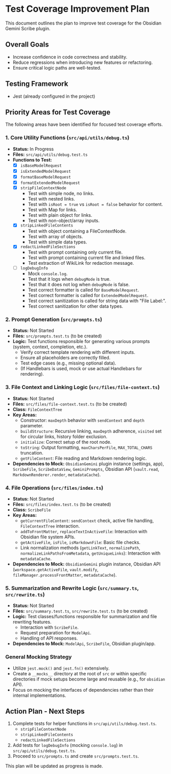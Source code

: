 # Test Coverage Improvement Plan

This document outlines the plan to improve test coverage for the Obsidian Gemini Scribe plugin.

## Overall Goals

*   Increase confidence in code correctness and stability.
*   Reduce regressions when introducing new features or refactoring.
*   Ensure critical logic paths are well-tested.

## Testing Framework

*   Jest (already configured in the project)

## Priority Areas for Test Coverage

The following areas have been identified for focused test coverage efforts.

### 1. Core Utility Functions (`src/api/utils/debug.ts`)

*   **Status:** In Progress
*   **Files:** `src/api/utils/debug.test.ts`
*   **Functions to Test:**
    *   [x] `isBaseModelRequest`
    *   [x] `isExtendedModelRequest`
    *   [x] `formatBaseModelRequest`
    *   [x] `formatExtendedModelRequest`
    *   [x] `stripFileContextNode`
        *   Test with simple node, no links.
        *   Test with nested links.
        *   Test with `isRoot = true` vs `isRoot = false` behavior for content.
        *   Test with Map for links.
        *   Test with plain object for links.
        *   Test with non-object/array inputs.
    *   [x] `stripLinkedFileContents`
        *   Test with object containing a FileContextNode.
        *   Test with array of objects.
        *   Test with simple data types.
    *   [x] `redactLinkedFileSections`
        *   Test with prompt containing only current file.
        *   Test with prompt containing current file and linked files.
        *   Test extraction of WikiLink for redaction message.
    *   [ ] `logDebugInfo`
        *   Mock `console.log`.
        *   Test that it logs when `debugMode` is true.
        *   Test that it does not log when `debugMode` is false.
        *   Test correct formatter is called for `BaseModelRequest`.
        *   Test correct formatter is called for `ExtendedModelRequest`.
        *   Test correct sanitization is called for string data with "File Label:".
        *   Test correct sanitization for other data types.

### 2. Prompt Generation (`src/prompts.ts`)

*   **Status:** Not Started
*   **Files:** `src/prompts.test.ts` (to be created)
*   **Logic:** Test functions responsible for generating various prompts (system, context, completion, etc.).
    *   Verify correct template rendering with different inputs.
    *   Ensure all placeholders are correctly filled.
    *   Test edge cases (e.g., missing optional data).
    *   (If Handlebars is used, mock or use actual Handlebars for rendering).

### 3. File Context and Linking Logic (`src/files/file-context.ts`)

*   **Status:** Not Started
*   **Files:** `src/files/file-context.test.ts` (to be created)
*   **Class:** `FileContextTree`
*   **Key Areas:**
    *   Constructor: `maxDepth` behavior with `sendContext` and `depth` parameter.
    *   `buildStructure`: Recursive linking, `maxDepth` adherence, `visited` set for circular links, history folder exclusion.
    *   `initialize`: Correct setup of the root node.
    *   `toString`: Output formatting, `maxCharsPerFile`, `MAX_TOTAL_CHARS` truncation.
    *   `getFileContent`: File reading and Markdown rendering logic.
*   **Dependencies to Mock:** `ObsidianGemini` plugin instance (settings, app), `ScribeFile`, `ScribeDataView`, `GeminiPrompts`, Obsidian API (`vault.read`, `MarkdownRenderer.render`, `metadataCache`).

### 4. File Operations (`src/files/index.ts`)

*   **Status:** Not Started
*   **Files:** `src/files/index.test.ts` (to be created)
*   **Class:** `ScribeFile`
*   **Key Areas:**
    *   `getCurrentFileContent`: `sendContext` check, active file handling, `FileContextTree` interaction.
    *   `addToFrontMatter`, `replaceTextInActiveFile`: Interaction with Obsidian file system APIs.
    *   `getActiveFile`, `isFile`, `isMarkdownFile`: Basic file checks.
    *   Link normalization methods (`getLinkText`, `normalizePath`, `normalizeLinkPathsFromMetadata`, `getUniqueLinks`): Interaction with `metadataCache`.
*   **Dependencies to Mock:** `ObsidianGemini` plugin instance, Obsidian API (`workspace.getActiveFile`, `vault.modify`, `fileManager.processFrontMatter`, `metadataCache`).

### 5. Summarization and Rewrite Logic (`src/summary.ts`, `src/rewrite.ts`)

*   **Status:** Not Started
*   **Files:** `src/summary.test.ts`, `src/rewrite.test.ts` (to be created)
*   **Logic:** Test classes/functions responsible for summarization and file rewriting features.
    *   Interaction with `ScribeFile`.
    *   Request preparation for `ModelApi`.
    *   Handling of API responses.
*   **Dependencies to Mock:** `ModelApi`, `ScribeFile`, Obsidian plugin/app.

### General Mocking Strategy

*   Utilize `jest.mock()` and `jest.fn()` extensively.
*   Create a `__mocks__` directory at the root of `src` or within specific directories if mock setups become large and reusable (e.g., for `obsidian` API).
*   Focus on mocking the interfaces of dependencies rather than their internal implementations.

## Action Plan - Next Steps

1.  Complete tests for helper functions in `src/api/utils/debug.test.ts`.
    *   `stripFileContextNode`
    *   `stripLinkedFileContents`
    *   `redactLinkedFileSections`
2.  Add tests for `logDebugInfo` (mocking `console.log`) in `src/api/utils/debug.test.ts`.
3.  Proceed to `src/prompts.ts` and create `src/prompts.test.ts`.

This plan will be updated as progress is made.
